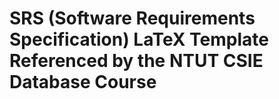 # SRS (Software Requirements Specification) LaTeX Template Referenced by the NTUT CSIE Database Course 
